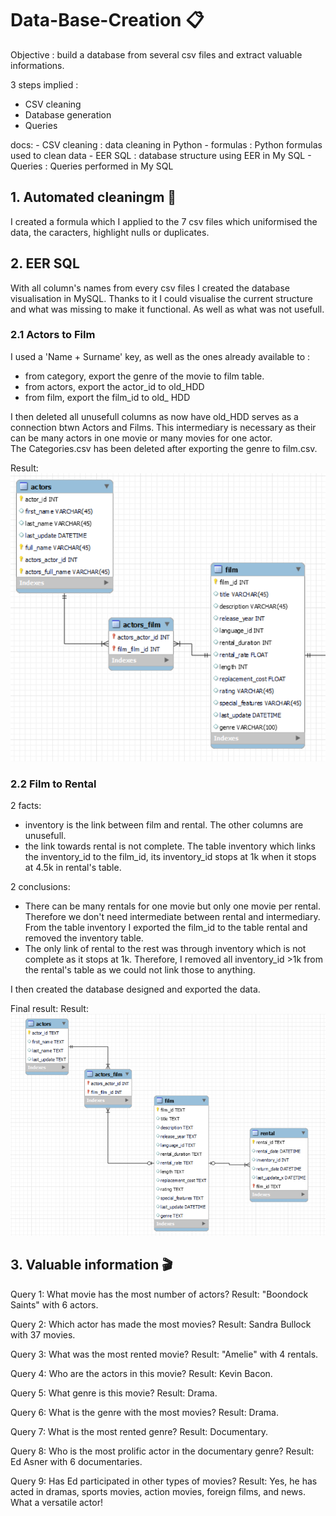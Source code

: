 # Data-Base-Creation 📋

Objective : build a database from several csv files and extract valuable informations.

3 steps implied : 
 - CSV cleaning
 - Database generation
 - Queries


docs:
    - CSV cleaning : data cleaning in Python
    - formulas : Python formulas used to clean data
    - EER SQL : database structure using EER in My SQL
    - Queries : Queries performed in My SQL



## 1. Automated cleaningm 🧹
I created a formula which I applied to the 7 csv files which uniformised the data, the caracters, highlight nulls or duplicates. 


## 2. EER SQL
With all column's names from every csv files I created the database visualisation in MySQL.
Thanks to it I could visualise the current structure and what was missing to make it functional. As well as what was not usefull.


###  2.1 Actors to Film 
I used a 'Name + Surname' key, as well as the ones already available to :
- from category, export the genre of the movie to film table. 
- from actors, export the actor_id to old_HDD
- from film, export the film_id to old_ HDD


I then deleted all unusefull columns as now have old_HDD serves as a connection btwn Actors and Films. This intermediary is necessary as their can be many actors in one movie or many movies for one actor.  
The Categories.csv has been deleted after exporting the genre to film.csv. 

Result: 
![1](https://github.com/AxelCrypto/Data-Base-Creation/blob/main/images/1.png)



###  2.2 Film to Rental

2 facts: 
- inventory is the link between film and rental. The other columns are unusefull.
- the link towards rental is not complete. The table inventory which links the inventory_id to the film_id, its inventory_id stops at 1k when it stops at 4.5k in rental's table.

2 conclusions:
- There can be many rentals for one movie but only one movie per rental. Therefore we don't need intermediate between rental and intermediary. From the table inventory I exported the film_id to the table rental and removed the inventory table.
- The only link of rental to the rest was through inventory which is not complete as it stops at 1k. Therefore, I removed all inventory_id >1k from the rental's table as we could not link those to anything.



I then created the database designed and exported the data.  

Final result:
Result: 
![2](https://github.com/AxelCrypto/Data-Base-Creation/blob/main/images/2.png)


## 3. Valuable information 🎬

Query 1: What movie has the most number of actors?
Result: "Boondock Saints" with 6 actors.

Query 2: Which actor has made the most movies?
Result: Sandra Bullock with 37 movies.

Query 3: What was the most rented movie?
Result: "Amelie" with 4 rentals.

Query 4: Who are the actors in this movie?
Result: Kevin Bacon.

Query 5: What genre is this movie?
Result: Drama.

Query 6: What is the genre with the most movies?
Result: Drama.

Query 7: What is the most rented genre?
Result: Documentary.

Query 8: Who is the most prolific actor in the documentary genre?
Result: Ed Asner with 6 documentaries.

Query 9: Has Ed participated in other types of movies?
Result: Yes, he has acted in dramas, sports movies, action movies, foreign films, and news. What a versatile actor!
